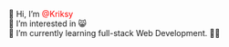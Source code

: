 👋 Hi,
I’m  <span style="color:red">@Kriksy</span>  <br>
👀 I’m interested in 😸 <br>
🌱 I’m currently learning full-stack Web Development. ✌🏻 <br>



